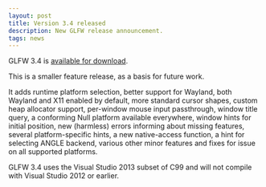 ```yaml
---
layout: post
title: Version 3.4 released
description: New GLFW release announcement.
tags: news
---
```


GLFW 3.4 is [available for download](download.html).

This is a smaller feature release, as a basis for future work.

It adds runtime platform selection, better support for Wayland, both Wayland
and X11 enabled by default, more standard cursor shapes, custom heap allocator
support, per-window mouse input passthrough, window title query, a conforming
Null platform available everywhere, window hints for initial position, new
(harmless) errors informing about missing features, several platform-specific
hints, a new native-access function, a hint for selecting ANGLE backend, various
other minor features and fixes for issue on all supported platforms.

GLFW 3.4 uses the Visual Studio 2013 subset of C99 and will not compile with
Visual Studio 2012 or earlier.

